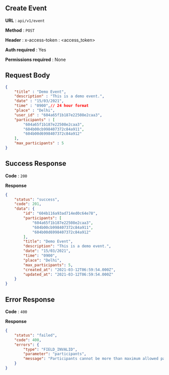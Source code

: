 ## Create Event

**URL** : `api/v1/event`

**Method** : `POST`

**Header** : x-access-token : <access_token> 

**Auth required** : Yes

**Permissions required** : None

## Request Body

```json
{
	"title" : "Demo Event",
	"description" : "This is a demo event.",
	"date" : "15/03/2021",
	"time" : "0900",// 24 hour format
	"place" : "Delhi",
	"user_id" : "604a65f1b187e22508e2caa3",
	"participants" : [
		"604a65f1b187e22508e2caa3",
		"604b00cb998407372c84a911",
		"604b00d6998407372c84a912"
	],
	"max_participants" : 5
} 
```

## Success Response

**Code** : `200`

**Response**

```json
{
    "status": "success",
    "code": 201,
    "data": {
        "id": "604b116a93ad714ed0c64e78",
        "participants": [
            "604a65f1b187e22508e2caa3",
            "604b00cb998407372c84a911",
            "604b00d6998407372c84a912"
        ],
        "title": "Demo Event",
        "description": "This is a demo event.",
        "date": "15/03/2021",
        "time": "0900",
        "place": "Delhi",
        "max_participants": 5,
        "created_at": "2021-03-12T06:59:54.000Z",
        "updated_at": "2021-03-12T06:59:54.000Z"
    }
}
```

## Error Response 

**Code** : `400`

**Response**

```json
{
    "status": "failed",
    "code": 400,
    "errors": {
        "type": "FIELD_INVALID",
        "parameter": "participants",
        "message": "Participants cannot be more than maximum allowed participants."
    }
}
```